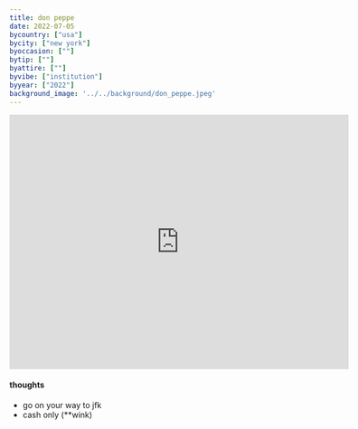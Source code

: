 ```yaml
---
title: don peppe
date: 2022-07-05
bycountry: ["usa"]
bycity: ["new york"]
byoccasion: [""]
bytip: [""]
byattire: [""]
byvibe: ["institution"]
byyear: ["2022"]
background_image: '../../background/don_peppe.jpeg'
---
```


<iframe src="https://www.google.com/maps/embed?pb=!1m18!1m12!1m3!1d48419.6320490056!2d-73.86287513046878!3d40.668967!2m3!1f0!2f0!3f0!3m2!1i1024!2i768!4f13.1!3m3!1m2!1s0x89c2676b9f3258e1%3A0xff7e87f656e77b8b!2sDon%20Peppe!5e0!3m2!1sen!2sus!4v1701222391011!5m2!1sen!2sus" width="600" height="450" style="border:0;" allowfullscreen="" loading="lazy" referrerpolicy="no-referrer-when-downgrade"></iframe>

#### thoughts
* go on your way to jfk
* cash only (**wink)
